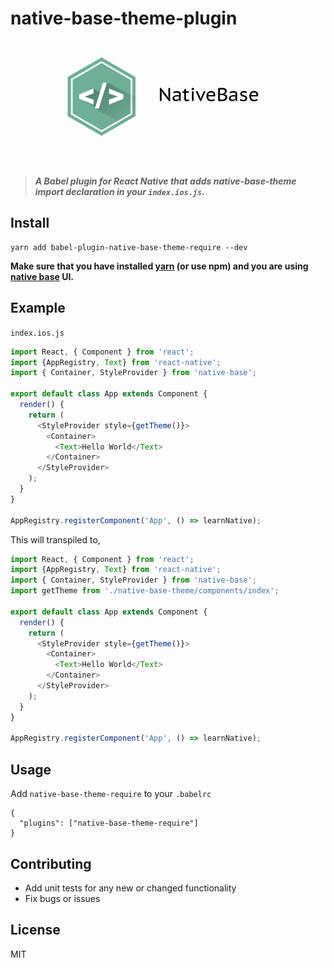 # native-base-theme-plugin 

![](https://raw.githubusercontent.com/nitin42/native-base-theme-plugin/master/Group.png)

> ***A Babel plugin for React Native that adds native-base-theme import declaration in your `index.ios.js`.***

## Install

```
yarn add babel-plugin-native-base-theme-require --dev
```
**Make sure that you have installed [yarn](https://yarnpkg.com) (or use npm) and you are using [native base](http://nativebase.io/) UI.**

## Example
`index.ios.js`

```javascript
import React, { Component } from 'react';
import {AppRegistry, Text} from 'react-native';
import { Container, StyleProvider } from 'native-base';
​
export default class App extends Component {
  render() {
    return (
      <StyleProvider style={getTheme()}>
        <Container>
          <Text>Hello World</Text>
        </Container>
      </StyleProvider>
    );
  }
}

AppRegistry.registerComponent('App', () => learnNative);
```

This will transpiled to,

```javascript
import React, { Component } from 'react';
import {AppRegistry, Text} from 'react-native';
import { Container, StyleProvider } from 'native-base';
import getTheme from './native-base-theme/components/index';

export default class App extends Component {
  render() {
    return (
      <StyleProvider style={getTheme()}>
        <Container>
          <Text>Hello World</Text>
        </Container>
      </StyleProvider>
    );
  }
}

AppRegistry.registerComponent('App', () => learnNative);
```

## Usage

Add `native-base-theme-require` to your `.babelrc`
```.babelrc
{
  "plugins": ["native-base-theme-require"]
}
```

## Contributing
* Add unit tests for any new or changed functionality
* Fix bugs or issues

## License
MIT
